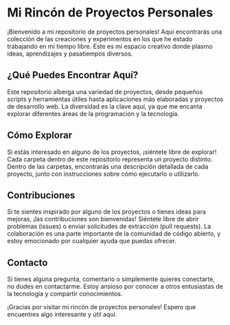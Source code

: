 # Mi Rincón de Proyectos Personales

¡Bienvenido a mi repositorio de proyectos personales! Aquí encontrarás una colección de las creaciones y experimentos en los que he estado trabajando en mi tiempo libre. Este es mi espacio creativo donde plasmo ideas, aprendizajes y pasatiempos diversos.

## ¿Qué Puedes Encontrar Aquí?

Este repositorio alberga una variedad de proyectos, desde pequeños scripts y herramientas útiles hasta aplicaciones más elaboradas y proyectos de desarrollo web. La diversidad es la clave aquí, ya que me encanta explorar diferentes áreas de la programación y la tecnología.

## Cómo Explorar

Si estás interesado en alguno de los proyectos, ¡siéntete libre de explorar! Cada carpeta dentro de este repositorio representa un proyecto distinto. Dentro de las carpetas, encontrarás una descripción detallada de cada proyecto, junto con instrucciones sobre cómo ejecutarlo o utilizarlo.

## Contribuciones

Si te sientes inspirado por alguno de los proyectos o tienes ideas para mejoras, ¡las contribuciones son bienvenidas! Siéntete libre de abrir problemas (issues) o enviar solicitudes de extracción (pull requests). La colaboración es una parte importante de la comunidad de código abierto, y estoy emocionado por cualquier ayuda que puedas ofrecer.

## Contacto

Si tienes alguna pregunta, comentario o simplemente quieres conectarte, no dudes en contactarme. Estoy ansioso por conocer a otros entusiastas de la tecnología y compartir conocimientos.

¡Gracias por visitar mi rincón de proyectos personales! Espero que encuentres algo interesante y útil aquí.
